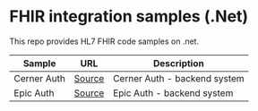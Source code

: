 # FHIR integration samples (.Net)

This repo provides HL7 FHIR code samples on .net.



| Sample    | URL | Description    |
| -------- | ------- |------- |
| Cerner Auth  | [Source](https://github.com/gabisonia/fhir-integration-samples/tree/main/Cerner.Auth)  | Cerner Auth - backend system |
| Epic Auth  | [Source](https://github.com/gabisonia/fhir-integration-samples/tree/main/Epic.Auth)  | Epic Auth - backend system|
